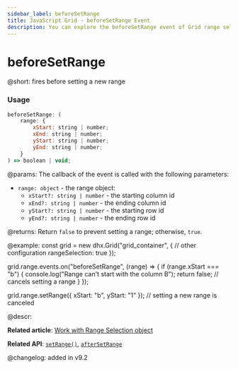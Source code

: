 ```yaml
---
sidebar_label: beforeSetRange
title: JavaScript Grid - beforeSetRange Event 
description: You can explore the beforeSetRange event of Grid range selection in the documentation of the DHTMLX JavaScript UI library. Browse developer guides and API reference, try out code examples and live demos, and download a free 30-day evaluation version of DHTMLX Suite.
---
```


# beforeSetRange

@short: fires before setting a new range

### Usage

~~~jsx
beforeSetRange: (
    range: {
        xStart: string | number;
        xEnd: string | number;
        yStart: string | number;
        yEnd: string | number;
    }
) => boolean | void;
~~~

@params:
The callback of the event is called with the following parameters:

- `range: object` - the range object:
	- `xStart?: string | number` - the starting column id
	- `xEnd?: string | number` - the ending column id
	- `yStart?: string | number` - the starting row id
	- `yEnd?: string | number` - the ending row id

@returns:
Return `false` to prevent setting a range; otherwise, `true`.

@example:
const grid = new dhx.Grid("grid_container", {
    // other configuration
    rangeSelection: true
});

grid.range.events.on("beforeSetRange", (range) => {
    if (range.xStart === "b") {
        console.log("Range can't start with the column B");
        return false; // cancels setting a range
    }
});

grid.range.setRange({ xStart: "b", yStart: "1" }); // setting a new range is canceled

@descr:

**Related article**: [Work with Range Selection object](grid/usage_rangeselection.md)

**Related API**: [`setRange()`](grid/api/rangeselection/setrange_method.md),
[`afterSetRange`](grid/api/rangeselection/aftersetrange_event.md)

@changelog:
added in v9.2